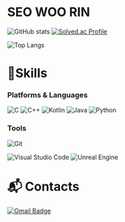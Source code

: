 # SEO WOO RIN


 
![GitHub stats](https://github-readme-stats.vercel.app/api?username=winrinseo&show_icons=true&theme=radical)
[![Solved.ac Profile](http://mazassumnida.wtf/api/v2/generate_badge?boj=tjdnfls1234)](https://solved.ac/tjdnfls1234/)

![Top Langs](https://github-readme-stats.vercel.app/api/top-langs/?username=winrinseo&langs_count=10&hide=Jupyter%20Notebook,SCSS&layout=compact)
# 💪Skills
### Platforms & Languages
![C](https://img.shields.io/badge/C-00599C?style=for-the-badge&logo=c&logoColor=white)
![C++](https://img.shields.io/badge/C%2B%2B-00599C?style=for-the-badge&logo=c%2B%2B&logoColor=white)
![Kotlin](https://img.shields.io/badge/Kotlin-0095D5?&style=for-the-badge&logo=kotlin&logoColor=white)
![Java](https://img.shields.io/badge/Java-007396.svg?&style=for-the-badge&logo=Java&logoColor=white)
![Python](https://img.shields.io/badge/Python-F7DF1E.svg?&style=for-the-badge&logo=python&logoColor=White)

### Tools
![Git](https://img.shields.io/badge/Git-F05032.svg?&style=for-the-badge&logo=Git&logoColor=white)
<!-- ![Eclipse IDE](https://img.shields.io/badge/Eclipse%20IDE-2C2255.svg?&style=for-the-badge&logo=Eclipse%20IDE&logoColor=white) -->
![Visual Studio Code](https://img.shields.io/badge/Visual%20Studio%20Code-007ACC.svg?&style=for-the-badge&logo=Visual%20Studio%20Code&logoColor=white)
![Unreal Engine](https://img.shields.io/badge/Unreal%20Engine-0E1128.svg?&style=for-the-badge&logo=Unreal%20Engine&logoColor=white)

# :mailbox_with_mail: Contacts

[![Gmail Badge](https://img.shields.io/badge/Gmail-d14836?style=flat-square&logo=Gmail&logoColor=white&link=mailto:tjdnfls12345@gmail.com)](mailto:ycn0926@gmail.com)


<!--
**winrinseo/winrinseo** is a ✨ _special_ ✨ repository because its `README.md` (this file) appears on your GitHub profile.

Here are some ideas to get you started:

- 🔭 I’m currently working on ...
- 🌱 I’m currently learning ...
- 👯 I’m looking to collaborate on ...
- 🤔 I’m looking for help with ...
- 💬 Ask me about ...
- 📫 How to reach me: ...
- 😄 Pronouns: ...
- ⚡ Fun fact: ...
-->
